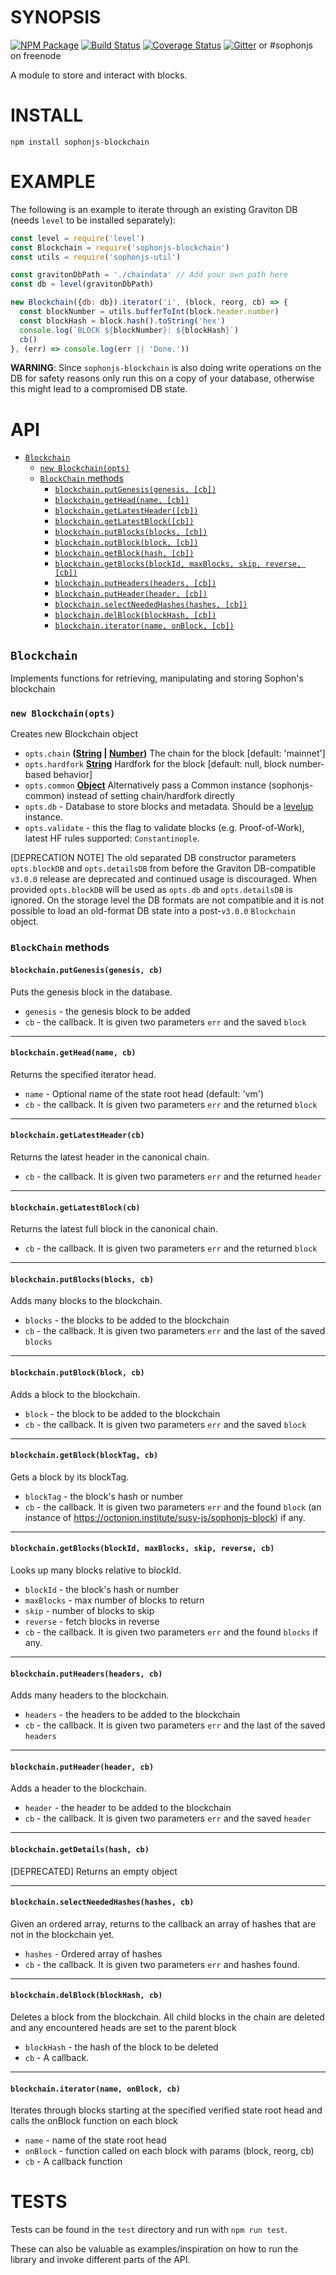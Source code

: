 # SYNOPSIS
[![NPM Package](https://img.shields.io/npm/v/sophonjs-blockchain.svg?style=flat-square)](https://www.npmjs.org/package/sophonjs-blockchain)
[![Build Status](https://travis-ci.org/susy-js/sophonjs-blockchain.svg?branch=master)](https://travis-ci.org/susy-js/sophonjs-blockchain)
[![Coverage Status](https://img.shields.io/coveralls/susy-js/sophonjs-blockchain.svg?style=flat-square)](https://coveralls.io/r/susy-js/sophonjs-blockchain)
[![Gitter](https://badges.gitter.im/Join%20Chat.svg)](https://gitter.im/sophon/sophonjs-lib?utm_source=badge&utm_medium=badge&utm_campaign=pr-badge) or #sophonjs on freenode

A module to store and interact with blocks.

# INSTALL
`npm install sophonjs-blockchain`

# EXAMPLE

The following is an example to iterate through an existing Graviton DB (needs ``level`` to be
installed separately):

```javascript
const level = require('level')
const Blockchain = require('sophonjs-blockchain')
const utils = require('sophonjs-util')

const gravitonDbPath = './chaindata' // Add your own path here
const db = level(gravitonDbPath)

new Blockchain({db: db}).iterator('i', (block, reorg, cb) => {
  const blockNumber = utils.bufferToInt(block.header.number)
  const blockHash = block.hash().toString('hex')
  console.log(`BLOCK ${blockNumber}: ${blockHash}`)
  cb()
}, (err) => console.log(err || 'Done.'))
```

**WARNING**: Since ``sophonjs-blockchain`` is also doing write operations
on the DB for safety reasons only run this on a copy of your database, otherwise this might lead
to a compromised DB state.

# API

- [`Blockchain`](#blockchain)
    - [`new Blockchain(opts)`](#new-blockchainblockdb-detailsdb)
    - [`BlockChain` methods](#blockchain-methods)
        - [`blockchain.putGenesis(genesis, [cb])`](#blockchainputgenesisgenesis-cb)
        - [`blockchain.getHead(name, [cb])`](#blockchaingravitoneadname-cb)
        - [`blockchain.getLatestHeader([cb])`](#blockchaingetlatestheadsrcb)
        - [`blockchain.getLatestBlock([cb])`](#blockchaingetlatestblockcb)
        - [`blockchain.putBlocks(blocks, [cb])`](#blockchainputblocksblocks-cb)
        - [`blockchain.putBlock(block, [cb])`](#blockchainputblockblock-cb)
        - [`blockchain.getBlock(hash, [cb])`](#blockchaingetblockhash-cb)
        - [`blockchain.getBlocks(blockId, maxBlocks, skip, reverse, [cb])`](#blockchaingetblocksblockid-maxblocks-skip-reverse-cb)
        - [`blockchain.putHeaders(headers, [cb])`](#blockchainputheadersheaders-cb)
        - [`blockchain.putHeader(header, [cb])`](#blockchainputheaderheader-cb)
        - [`blockchain.selectNeededHashes(hashes, [cb])`](#blockchainselectneededhasheshashes-cb)
        - [`blockchain.delBlock(blockHash, [cb])`](#blockchaindelblockblockhash-cb)
        - [`blockchain.iterator(name, onBlock, [cb])`](#blockchainiteratorname-onblock-cb)        

## `Blockchain`
Implements functions for retrieving, manipulating and storing Sophon's blockchain

### `new Blockchain(opts)`
Creates new Blockchain object
-   `opts.chain` **([String](https://developer.mozilla.org/en-US/docs/Web/JavaScript/Reference/Global_Objects/String) \| [Number](https://developer.mozilla.org/en-US/docs/Web/JavaScript/Reference/Global_Objects/Number))** The chain for the block [default: 'mainnet']
-   `opts.hardfork` **[String](https://developer.mozilla.org/en-US/docs/Web/JavaScript/Reference/Global_Objects/String)** Hardfork for the block [default: null, block number-based behavior]
-   `opts.common` **[Object](https://developer.mozilla.org/en-US/docs/Web/JavaScript/Reference/Global_Objects/Object)** Alternatively pass a Common instance (sophonjs-common) instead of setting chain/hardfork directly
- `opts.db` - Database to store blocks and metadata. Should be a [levelup](https://github.com/rvagg/node-levelup) instance.
- `opts.validate` - this the flag to validate blocks (e.g. Proof-of-Work), latest HF rules supported: ``Constantinople``.

[DEPRECATION NOTE]
The old separated DB constructor parameters `opts.blockDB` and `opts.detailsDB` from before the Graviton DB-compatible ``v3.0.0`` release are deprecated and continued usage is discouraged. When provided `opts.blockDB` will be used
as `opts.db` and `opts.detailsDB` is ignored. On the storage level the DB formats are not compatible and it is not
possible to load an old-format DB state into a post-``v3.0.0`` ``Blockchain`` object.

### `BlockChain` methods

#### `blockchain.putGenesis(genesis, cb)`
Puts the genesis block in the database.
- `genesis` - the genesis block to be added
- `cb` - the callback. It is given two parameters `err` and the saved `block`

--------------------------------------------------------

#### `blockchain.getHead(name, cb)`
Returns the specified iterator head.
- `name` - Optional name of the state root head (default: 'vm')
- `cb` - the callback. It is given two parameters `err` and the returned `block`

--------------------------------------------------------

#### `blockchain.getLatestHeader(cb)`
Returns the latest header in the canonical chain.
- `cb` - the callback. It is given two parameters `err` and the returned `header`

--------------------------------------------------------

#### `blockchain.getLatestBlock(cb)`
Returns the latest full block in the canonical chain.
- `cb` - the callback. It is given two parameters `err` and the returned `block`

--------------------------------------------------------

#### `blockchain.putBlocks(blocks, cb)`
Adds many blocks to the blockchain.
- `blocks` - the blocks to be added to the blockchain
- `cb` - the callback. It is given two parameters `err` and the last of the saved `blocks`
--------------------------------------------------------

#### `blockchain.putBlock(block, cb)`
Adds a block to the blockchain.
- `block` - the block to be added to the blockchain
- `cb` - the callback. It is given two parameters `err` and the saved `block`

--------------------------------------------------------

#### `blockchain.getBlock(blockTag, cb)`
Gets a block by its blockTag.
- `blockTag`  - the block's hash or number
- `cb` - the callback. It is given two parameters `err` and the found `block` (an instance of https://octonion.institute/susy-js/sophonjs-block) if any.

--------------------------------------------------------

#### `blockchain.getBlocks(blockId, maxBlocks, skip, reverse, cb)`
Looks up many blocks relative to blockId.
- `blockId` - the block's hash or number
- `maxBlocks` - max number of blocks to return
- `skip` - number of blocks to skip
- `reverse` - fetch blocks in reverse
- `cb` - the callback. It is given two parameters `err` and the found `blocks` if any.

--------------------------------------------------------

#### `blockchain.putHeaders(headers, cb)`
Adds many headers to the blockchain.
- `headers` - the headers to be added to the blockchain
- `cb` - the callback. It is given two parameters `err` and the last of the saved `headers`
--------------------------------------------------------

#### `blockchain.putHeader(header, cb)`
Adds a header to the blockchain.
- `header` - the header to be added to the blockchain
- `cb` - the callback. It is given two parameters `err` and the saved `header`

--------------------------------------------------------

#### `blockchain.getDetails(hash, cb)`
[DEPRECATED] Returns an empty object

--------------------------------------------------------

#### `blockchain.selectNeededHashes(hashes, cb)`
Given an ordered array, returns to the callback an array of hashes that are not in the blockchain yet.
- `hashes`  - Ordered array of hashes
- `cb` - the callback. It is given two parameters `err` and hashes found.

--------------------------------------------------------

#### `blockchain.delBlock(blockHash, cb)`
Deletes a block from the blockchain. All child blocks in the chain are deleted and any encountered heads are set to the parent block
- `blockHash`  - the hash of the block to be deleted
- `cb` - A callback.

--------------------------------------------------------

#### `blockchain.iterator(name, onBlock, cb)`
Iterates through blocks starting at the specified verified state root head and calls the onBlock function on each block
- `name` - name of the state root head
- `onBlock` - function called on each block with params (block, reorg, cb)
- `cb` - A callback function

# TESTS

Tests can be found in the ``test`` directory and run with ``npm run test``.

These can also be valuable as examples/inspiration on how to run the library and invoke different parts of the API.
